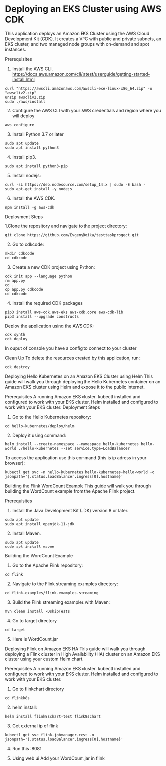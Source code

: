 
# Deploying an EKS Cluster using AWS CDK
This application deploys an Amazon EKS Cluster using the AWS Cloud Development Kit (CDK). It creates a VPC with public and private subnets, an EKS cluster, and two managed node groups with on-demand and spot instances.


Prerequisites
1. Install the AWS CLI. https://docs.aws.amazon.com/cli/latest/userguide/getting-started-install.html

```
curl "https://awscli.amazonaws.com/awscli-exe-linux-x86_64.zip" -o "awscliv2.zip"
unzip awscliv2.zip
sudo ./aws/install
```

2. Configure the AWS CLI with your AWS credentials and region where you will deploy

```
aws configure
```
3. Install Python 3.7 or later

```
sudo apt update
sudo apt install python3
```

4. Install pip3.

```
sudo apt install python3-pip
```
5. Install nodejs:

```
curl -sL https://deb.nodesource.com/setup_14.x | sudo -E bash -
sudo apt-get install -y nodejs
```
6. Install the AWS CDK.

```
npm install -g aws-cdk
```
Deployment Steps

1.Clone the repository and navigate to the project directory:

```
git clone https://github.com/EvgenyBoika/testtaskprogect.git
```
2. Go to cdkcode:

```
mkdir cdkcode
cd cdkcode
```
3. Create a new CDK project using Python:
```
cdk init app --language python
rm app.py
cd ..
cp app.py cdkcode
cd cdkcode
```
4. Install the required CDK packages:
```
pip3 install aws-cdk.aws-eks aws-cdk.core aws-cdk-lib
pip3 install --upgrade constructs
```
Deploy the application using the AWS CDK:

```
cdk synth
cdk deploy
```
In ouput of console you have a config to connect to your cluster

Clean Up
To delete the resources created by this application, run:

```
cdk destroy
```

Deploying Hello Kubernetes on an Amazon EKS Cluster using Helm
This guide will walk you through deploying the Hello Kubernetes container on an Amazon EKS cluster using Helm and expose it to the public internet.

Prerequisites
A running Amazon EKS cluster.
kubectl installed and configured to work with your EKS cluster.
Helm installed and configured to work with your EKS cluster.
Deployment Steps
1. Go to the Hello Kubernetes repository:
```
cd hello-kubernetes/deploy/helm
```
2. Deploy it using command:
```
helm install --create-namespace --namespace hello-kubernetes hello-world ./hello-kubernetes --set service.type=LoadBalancer
```
To access the application use this command (this is ip adress in your browser):
```
kubectl get svc -n hello-kubernetes hello-kubernetes-hello-world -o jsonpath='{.status.loadBalancer.ingress[0].hostname}'
```
Building the Flink WordCount Example
This guide will walk you through building the WordCount example from the Apache Flink project.

Prerequisites
1. Install the Java Development Kit (JDK) version 8 or later.
```
sudo apt update
sudo apt install openjdk-11-jdk
```
2. Install Maven.
```
sudo apt update
sudo apt install maven
```
Building the WordCount Example
1. Go to the Apache Flink repository:

```
cd flink
```

2. Navigate to the Flink streaming examples directory:

```
cd flink-examples/flink-examples-streaming
```

3. Build the Flink streaming examples with Maven:

```
mvn clean install -DskipTests
```
4. Go to target directory 

```
cd target
```
5. Here is WordCount.jar


Deploying Flink on Amazon EKS HA
This guide will walk you through deploying a Flink cluster in High Availability (HA) cluster on an Amazon EKS cluster using your custom Helm chart.

Prerequisites
A running Amazon EKS cluster.
kubectl installed and configured to work with your EKS cluster.
Helm installed and configured to work with your EKS cluster.

1. Go to flinkchart directory

```
cd flinkk8s
```
2. helm install:
```
helm install flink8schart-test flink8schart
```
3. Get external ip of flink

```
kubectl get svc flink-jobmanager-rest -o jsonpath='{.status.loadBalancer.ingress[0].hostname}'
```
4. Run this <EXTERNAL-IP>:8081

5. Using web ui Add your WordCount.jar in flink
